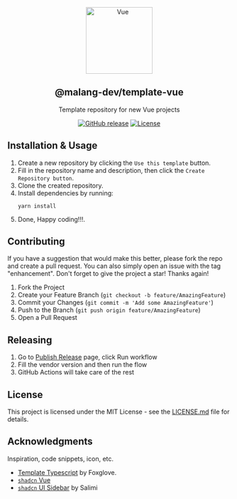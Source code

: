 <a name="readme-top"></a>

<div align="center">
  <a href="https://github.com/malang-dev/template-vue">
    <img src="https://upload.wikimedia.org/wikipedia/commons/f/f1/Vue.png" alt="Vue" width="150px">
  </a>
  <h2 align="center">@malang-dev/template-vue</h2>
  <div align="center">
    <p align="center">Template repository for new Vue projects</p>
    <div>
        <a href="https://github.com/malang-dev/template-vue/releases/"><img src="https://img.shields.io/github/release/malang-dev/template-vue?include_prereleases=&sort=semver&color=blue" alt="GitHub release"></a>
        <a href="https://github.com/malang-dev/template-vue#license"><img src="https://img.shields.io/badge/License-MIT-blue" alt="License"></a>
    </div>
  </div>
</div>

## Installation & Usage

1. Create a new repository by clicking the `Use this template` button.
2. Fill in the repository name and description, then click the `Create Repository button`.
3. Clone the created repository.
4. Install dependencies by running:
   ```
   yarn install
   ```
5. Done, Happy coding!!!.

## Contributing

If you have a suggestion that would make this better, please fork the repo and create a pull request. You can also simply open an issue with the tag "enhancement". Don't forget to give the project a star! Thanks again!

1. Fork the Project
2. Create your Feature Branch (`git checkout -b feature/AmazingFeature`)
3. Commit your Changes (`git commit -m 'Add some AmazingFeature'`)
4. Push to the Branch (`git push origin feature/AmazingFeature`)
5. Open a Pull Request

## Releasing

1. Go to [Publish Release](https://github.com/malang-dev/template-vue/actions/workflows/publish-release.yaml) page, click Run workflow
2. Fill the vendor version and then run the flow
3. GitHub Actions will take care of the rest

## License

This project is licensed under the MIT License - see the [LICENSE.md](https://github.com/malang-dev/template-vue/blob/master/LICENSE.md) file for details.

## Acknowledgments

Inspiration, code snippets, icon, etc.

- [Template Typescript](https://github.com/foxglove/template-typescript) by Foxglove.
- [`shadcn` Vue](https://www.shadcn-vue.com/)
- [`shadcn` UI Sidebar](https://github1s.com/salimi-my/shadcn-ui-sidebar) by Salimi
